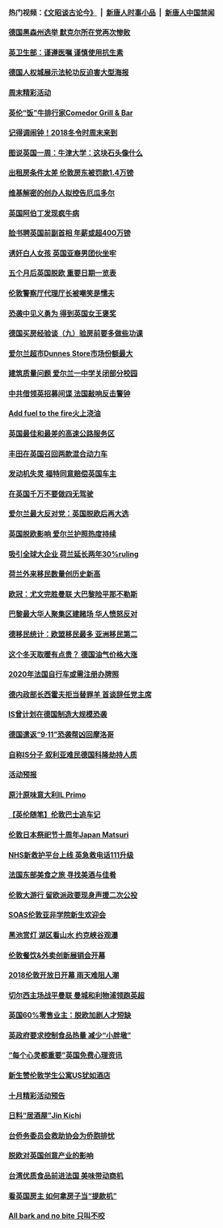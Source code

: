 #### 热门视频：[《文昭谈古论今》](https://github.com/gfw-breaker/wenzhao/blob/master/README.md?t=10290033) &nbsp;|&nbsp; [新唐人时事小品](https://github.com/gfw-breaker/ntdtv-comedy/blob/master/README.md?t=10290033) &nbsp;|&nbsp; [新唐人中国禁闻](https://github.com/gfw-breaker/ntdtv-news/blob/master/README.md?t=10290033)

#### [德国黑森州选举 默克尔所在党再次惨败](../pages/nsc974/n10814355.md?t=10290033) 

#### [英卫生部：谨遵医嘱 谨慎使用抗生素](../pages/nsc974/n10814251.md?t=10290033) 

#### [德国人权城展示法轮功反迫害大型海报](../pages/nsc974/n10813515.md?t=10290033) 

#### [周末精彩活动](../pages/nsc974/n10813060.md?t=10290033) 

#### [英伦“饭”牛排行家Comedor Grill & Bar](../pages/nsc974/n10813052.md?t=10290033) 

#### [记得调闹钟！2018冬令时周末来到](../pages/nsc974/n10813042.md?t=10290033) 

#### [图说英国一周：牛津大学：这块石头像什么](../pages/nsc974/n10813028.md?t=10290033) 

#### [出租房条件太差 伦敦房东被罚款1.4万镑](../pages/nsc974/n10813024.md?t=10290033) 

#### [维基解密的创办人拟控告厄瓜多尔](../pages/nsc974/n10813022.md?t=10290033) 

#### [英国阿伯丁发现疯牛病](../pages/nsc974/n10813015.md?t=10290033) 

#### [脸书聘英国前副首相 年薪或超400万镑](../pages/nsc974/n10813003.md?t=10290033) 

#### [诱奸白人女孩 英国亚裔男团伙坐牢](../pages/nsc974/n10812999.md?t=10290033) 

#### [五个月后英国脱欧 重要日期一览表](../pages/nsc974/n10812997.md?t=10290033) 

#### [伦敦警察厅代理厅长被嘲笑是懦夫](../pages/nsc974/n10812994.md?t=10290033) 

#### [恐袭中见义勇为 得到英国女王褒奖](../pages/nsc974/n10812990.md?t=10290033) 

#### [德国买房经验谈（九）验房前要多做些功课](../pages/nsc974/n10810647.md?t=10290033) 

#### [爱尔兰超市Dunnes Store市场份额最大](../pages/nsc974/n10810621.md?t=10290033) 

#### [建筑质量问题 爱尔兰一中学关闭部分校园](../pages/nsc974/n10810599.md?t=10290033) 

#### [中共借领英招募间谍 法国敲响反击警钟](../pages/nsc974/n10808700.md?t=10290033) 

#### [Add fuel to the fire火上浇油](../pages/nsc974/n10808877.md?t=10290033) 

#### [英国最佳和最差的高速公路服务区](../pages/nsc974/n10808870.md?t=10290033) 

#### [丰田在英国召回两款混合动力车](../pages/nsc974/n10808859.md?t=10290033) 

#### [发动机失灵 福特同意赔偿英国车主](../pages/nsc974/n10808842.md?t=10290033) 

#### [在英国千万不要做四无驾驶](../pages/nsc974/n10808828.md?t=10290033) 

#### [爱尔兰最大反对党：英国脱欧后再大选](../pages/nsc974/n10808028.md?t=10290033) 

#### [英国脱欧影响 爱尔兰护照热度持续](../pages/nsc974/n10808001.md?t=10290033) 

#### [吸引全球大企业 荷兰延长两年30%ruling](../pages/nsc974/n10807940.md?t=10290033) 

#### [荷兰外来移民数量创历史新高](../pages/nsc974/n10807850.md?t=10290033) 

#### [欧冠：尤文完胜曼联 大巴黎险平那不勒斯](../pages/nsc974/n10806938.md?t=10290033) 

#### [巴黎最大华人聚集区建赌场 华人愤怒反对](../pages/nsc974/n10805445.md?t=10290033) 

#### [德移民统计：欧盟移民最多 亚洲移民第二](../pages/nsc974/n10805377.md?t=10290033) 

#### [这个冬天取暖有点贵？ 德国油气价格大涨](../pages/nsc974/n10805323.md?t=10290033) 

#### [2020年法国自行车或需注册办牌照](../pages/nsc974/n10805517.md?t=10290033) 

#### [德内政部长西霍夫拒当替罪羊 首谈辞任党主席](../pages/nsc974/n10805185.md?t=10290033) 

#### [IS曾计划在德国制造大规模恐袭](../pages/nsc974/n10803787.md?t=10290033) 

#### [德国遣返“9·11”恐袭帮凶回摩洛哥](../pages/nsc974/n10803883.md?t=10290033) 

#### [自称IS分子 叙利亚难民德国科隆劫持人质](../pages/nsc974/n10803842.md?t=10290033) 

#### [活动预报](../pages/nsc974/n10803032.md?t=10290033) 

#### [原汁原味意大利IL Primo](../pages/nsc974/n10802970.md?t=10290033) 

#### [【英伦随笔】伦敦巴士追车记](../pages/nsc974/n10802956.md?t=10290033) 

#### [伦敦日本祭祀节十周年Japan Matsuri](../pages/nsc974/n10802926.md?t=10290033) 

#### [NHS新救护平台上线 英急救电话111升级](../pages/nsc974/n10802902.md?t=10290033) 

#### [法国东部美食之旅 寻找美酒与佳肴](../pages/nsc974/n10801640.md?t=10290033) 

#### [伦敦大游行 留欧派政要现身声援二次公投](../pages/nsc974/n10801279.md?t=10290033) 

#### [SOAS伦敦亚非学院新生欢迎会](../pages/nsc974/n10800385.md?t=10290033) 

#### [黑池赏灯 湖区看山水 约克峡谷观瀑](../pages/nsc974/n10800379.md?t=10290033) 

#### [伦敦餐饮&外卖创新展销会开幕](../pages/nsc974/n10800370.md?t=10290033) 

#### [2018伦敦开放日开幕 雨天难阻人潮](../pages/nsc974/n10800357.md?t=10290033) 

#### [切尔西主场战平曼联 曼城和利物浦领跑英超](../pages/nsc974/n10799387.md?t=10290033) 

#### [英国60%零售业主：脱欧加剧人才短缺](../pages/nsc974/n10798814.md?t=10290033) 

#### [英政府要求控制食品热量 减少“小胖墩”](../pages/nsc974/n10798915.md?t=10290033) 

#### [“每个心灵都重要”英国免费心理资讯](../pages/nsc974/n10798906.md?t=10290033) 

#### [新生赞伦敦学生公寓US犹如酒店](../pages/nsc974/n10798881.md?t=10290033) 

#### [十月精彩活动预告](../pages/nsc974/n10798869.md?t=10290033) 

#### [日料“居酒屋”Jin Kichi](../pages/nsc974/n10798856.md?t=10290033) 

#### [台侨务委员会救助协会为侨胞排忧](../pages/nsc974/n10798830.md?t=10290033) 

#### [脱欧对英国创意产业的影响](../pages/nsc974/n10798806.md?t=10290033) 

#### [台湾优质食品前进法国 美味带动商机](../pages/nsc974/n10796380.md?t=10290033) 

#### [看英国房主 如何拿房子当“提款机”](../pages/nsc974/n10795639.md?t=10290033) 

#### [All bark and no bite 只叫不咬](../pages/nsc974/n10795626.md?t=10290033) 

